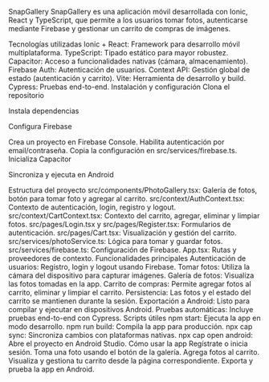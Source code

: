 SnapGallery
SnapGallery es una aplicación móvil desarrollada con Ionic, React y TypeScript, que permite a los usuarios tomar fotos, autenticarse mediante Firebase y gestionar un carrito de compras de imágenes.

Tecnologías utilizadas
Ionic + React: Framework para desarrollo móvil multiplataforma.
TypeScript: Tipado estático para mayor robustez.
Capacitor: Acceso a funcionalidades nativas (cámara, almacenamiento).
Firebase Auth: Autenticación de usuarios.
Context API: Gestión global de estado (autenticación y carrito).
Vite: Herramienta de desarrollo y build.
Cypress: Pruebas end-to-end.
Instalación y configuración
Clona el repositorio

Instala dependencias

Configura Firebase

Crea un proyecto en Firebase Console.
Habilita autenticación por email/contraseña.
Copia la configuración en src/services/firebase.ts.
Inicializa Capacitor

Sincroniza y ejecuta en Android

Estructura del proyecto
src/components/PhotoGallery.tsx: Galería de fotos, botón para tomar foto y agregar al carrito.
src/context/AuthContext.tsx: Contexto de autenticación, login, registro y logout.
src/context/CartContext.tsx: Contexto del carrito, agregar, eliminar y limpiar fotos.
src/pages/Login.tsx y src/pages/Register.tsx: Formularios de autenticación.
src/pages/Cart.tsx: Visualización y gestión del carrito.
src/services/photoService.ts: Lógica para tomar y guardar fotos.
src/services/firebase.ts: Configuración de Firebase.
App.tsx: Rutas y proveedores de contexto.
Funcionalidades principales
Autenticación de usuarios: Registro, login y logout usando Firebase.
Tomar fotos: Utiliza la cámara del dispositivo para capturar imágenes.
Galería de fotos: Visualiza las fotos tomadas en la app.
Carrito de compras: Permite agregar fotos al carrito, eliminar y limpiar el carrito.
Persistencia: Las fotos y el estado del carrito se mantienen durante la sesión.
Exportación a Android: Listo para compilar y ejecutar en dispositivos Android.
Pruebas automáticas: Incluye pruebas end-to-end con Cypress.
Scripts útiles
npm start: Ejecuta la app en modo desarrollo.
npm run build: Compila la app para producción.
npx cap sync: Sincroniza cambios con plataformas nativas.
npx cap open android: Abre el proyecto en Android Studio.
Cómo usar la app
Regístrate o inicia sesión.
Toma una foto usando el botón de la galería.
Agrega fotos al carrito.
Visualiza y gestiona tu carrito desde la página correspondiente.
Exporta y prueba la app en Android.
